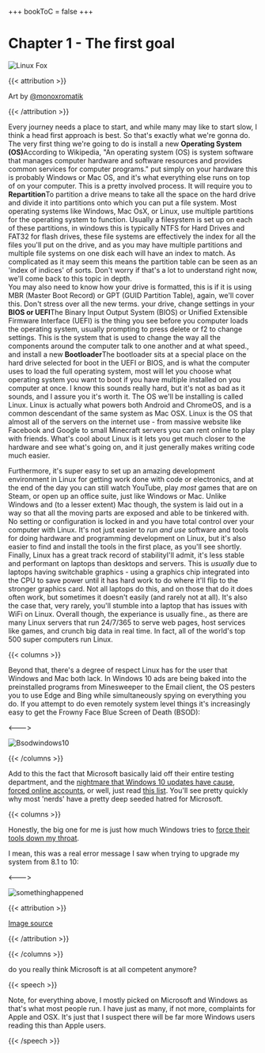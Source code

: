 +++
bookToC = false
+++

# Chapter 1 - The first goal

![Linux Fox](/nonfree/permissiongranted/linuxfox.webp)

{{< attribution >}}

Art by [@monoxromatik](https://twitter.com/monoxromatik)

{{< /attribution >}}

Every journey needs a place to start, and while many may like to start slow, I think a head first approach is best. So that's exactly what we're gonna do. The very first thing we're going to do is install a new **Operating System (OS)**<footnote>According to Wikipedia, "An operating system (OS) is system software that manages computer hardware and software resources and provides common services for computer programs." put simply on your hardware this is probably Windows or Mac OS, and it's what everything else runs on top of</footnote> on your computer. This is a pretty involved process. It will require you to **Repartition**<footnote>To partition a drive means to take all the space on the hard drive and divide it into partitions onto which you can put a file system. Most operating systems like Windows, Mac OsX, or Linux, use multiple partitions for the operating system to function. Usually a filesystem is set up on each of these partitions, in windows this is typically NTFS for Hard Drives and FAT32 for flash drives, these file systems are effectively the index for all the files you'll put on the drive, and as you may have multiple partitions and multiple file systems on one disk each will have an index to match. As complicated as it may seem this means the partition table can be seen as an 'index of indices' of sorts. Don't worry if that's a lot to understand right now, we'll come back to this topic in depth.</br>You may also need to know how your drive is formatted, this is if it is using MBR (Master Boot Record) or GPT (GUID Partition Table), again, we'll cover this. Don't stress over all the new terms.</footnote> your drive, change settings in your **BIOS or UEFI**<footnote>The Binary Input Output System (BIOS) or Unified Extensible Firmware Interface (UEFI) is the thing you see before you computer loads the operating system, usually prompting to press delete or f2 to change settings. This is the system that is used to change the way all the components around the computer talk to one another and at what speed.</footnote>, and install a new **Bootloader**<footnote>The bootloader sits at a special place on the hard drive selected for boot in the UEFI or BIOS, and is what the computer uses to load the full operating system, most will let you choose what operating system you want to boot if you have multiple installed on you computer at once</footnote>. I know this sounds really hard, but it's not as bad as it sounds, and I assure you it's worth it. The OS we'll be installing is called Linux. Linux is actually what powers both Android and ChromeOS, and is a common descendant of the same system as Mac OSX. Linux is the OS that almost all of the servers on the internet use - from massive website like Facebook and Google to small Minecraft servers you can rent online to play with friends. What's cool about Linux is it lets you get much closer to the hardware and see what's going on, and it just generally makes writing code much easier.

Furthermore, it's super easy to set up an amazing development environment in Linux for getting work done with code or electronics, and at the end of the day you can still watch YouTube, play *most* games that are on Steam, or open up an office suite, just like Windows or Mac. Unlike Windows and (to a lesser extent) Mac though, the system is laid out in a way so that all the moving parts are exposed and able to be tinkered with. No setting or configuration is locked in and you have total control over your computer with Linux. It's not just easier to *run and use* software and tools for doing hardware and programming development on Linux, but it's also easier to find and install the tools in the first place, as you'll see shortly. Finally, Linux has a great track record of stability<footnote>I'll admit, it's less stable and performant on laptops than desktops and servers. This is <i>usually</i> due to laptops having switchable graphics - using a graphics chip integrated into the CPU to save power until it has hard work to do where it'll flip to the stronger graphics card. Not all laptops do this, and on those that do it does often work, but sometimes it doesn't easily (and rarely not at all). It's also the case that, very rarely, you'll stumble into a laptop that has issues with WiFi on Linux. Overall though, the experiance is usually fine.</footnote>, as there are many Linux servers that run 24/7/365 to serve web pages, host services like games, and crunch big data in real time. In fact, all of the world's top 500 super computers run Linux.

{{< columns >}}

Beyond that, there's a degree of respect Linux has for the user that Windows and Mac both lack. In Windows 10 ads are being baked into the preinstalled programs from Minesweeper to the Email client, the OS pesters you to use Edge and Bing while simultaneously spying on everything you do. If you attempt to do even remotely system level things it's increasingly easy to get the Frowny Face Blue Screen of Death (BSOD):

<--->

![Bsodwindows10](/eng/Bsodwindows10.png)

{{< /columns >}}

Add to this the fact that Microsoft basically laid off their entire testing department, and the [nightmare that Windows 10 updates have cause](https://www.howtogeek.com/658194/windows-10s-new-update-is-deleting-peoples-files-again/), [forced online accounts](https://readhacker.news/s/4htmg), or well, just read [this list](https://itvision.altervista.org/why-windows-10-sucks.html). You'll see pretty quickly why most 'nerds' have a pretty deep seeded hatred for Microsoft.

{{< columns >}}

Honestly, the big one for me is just how much Windows tries to [force their tools down my throat](https://www.windowslatest.com/2020/11/15/windows-10-is-now-nagging-users-with-microsoft-edge-recommendations/).

I mean, this was a real error message I saw when trying to upgrade my system from 8.1 to 10:

<--->

![somethinghappened](/eng/somethinghappened.webp)

{{< attribution >}}

[Image source](https://answers.microsoft.com/en-us/windows/forum/windows_10/unable-to-upgrade-to-windows-10-something-happened/be12b76d-af02-46a1-a00c-4e4af0c29588)

{{< /attribution >}}

{{< /columns >}}

do you really think Microsoft is at all competent anymore?

{{< speech >}}

Note, for everything above, I mostly picked on Microsoft and Windows as that's what most people run. I have just as many, if not more, complaints for Apple and OSX. It's just that I suspect there will be far more Windows users reading this than Apple users.

{{< /speech >}}